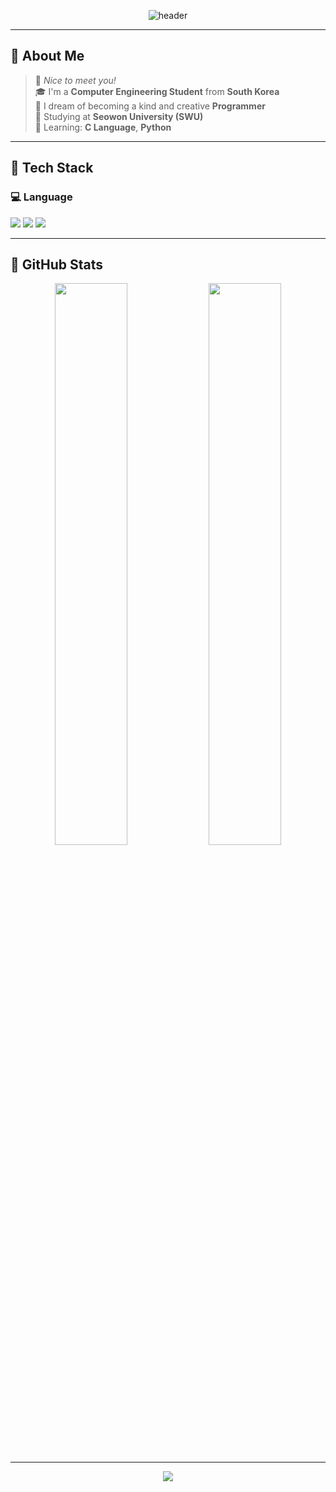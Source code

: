 <!-- 🌼 Header -->
<p align="center">
  <img src="https://capsule-render.vercel.app/api?type=waving&color=FFE4E1,ADD8E6,FFFACD&height=280&section=header&text=Hello%20%F0%9F%92%9C%20I'm%20Seungri!&fontSize=40&fontColor=ffffff" alt="header" />
</p>

---

## 👀 About Me

> 🧸 *Nice to meet you!*  
> 🎓 I'm a **Computer Engineering Student** from **South Korea**  
> 💖 I dream of becoming a kind and creative **Programmer**  
> 🏫 Studying at **Seowon University (SWU)**  
> 🌱 Learning: **C Language**, **Python**

---

## 🧁 Tech Stack

### 💻 Language
<p>
  <img src="https://img.shields.io/badge/Python-FFD700?style=flat-square&logo=python&logoColor=white"/>  
  <img src="https://img.shields.io/badge/C-87CEFA?style=flat-square&logo=c&logoColor=white"/>  
  <img src="https://img.shields.io/badge/JavaScript-FFB6C1?style=flat-square&logo=javascript&logoColor=black"/>
</p>

---

## 🎀 GitHub Stats

<p align="center">
  <img src="https://github-readme-stats.vercel.app/api?username=victory-swu&show_icons=true&theme=bubblegum&title_color=FF69B4&icon_color=FFD700" width="48%"/>
  <img src="https://github-readme-stats.vercel.app/api/top-langs/?username=victory-swu&layout=compact&theme=bubblegum&title_color=FF69B4" width="48%"/>
</p>

---

<!-- 🌸 Footer -->
<p align="center">
  <img src="https://capsule-render.vercel.app/api?type=waving&color=FFE4E1,ADD8E6,FFFACD&height=120&section=footer"/>
</p>

<!--
**victory-swu/victory-swu** is a ✨ _special_ ✨ repository because its `README.md` (this file) appears on your GitHub profile.

Here are some ideas to get you started:
- Hi there 👋
- 🔭 I’m currently working on ...
- 🌱 I’m currently learning ...
- 👯 I’m looking to collaborate on ...
- 🤔 I’m looking for help with ...
- 💬 Ask me about ...
- 📫 How to reach me: ...
- 😄 Pronouns: ...
- ⚡ Fun fact: ...
-->
